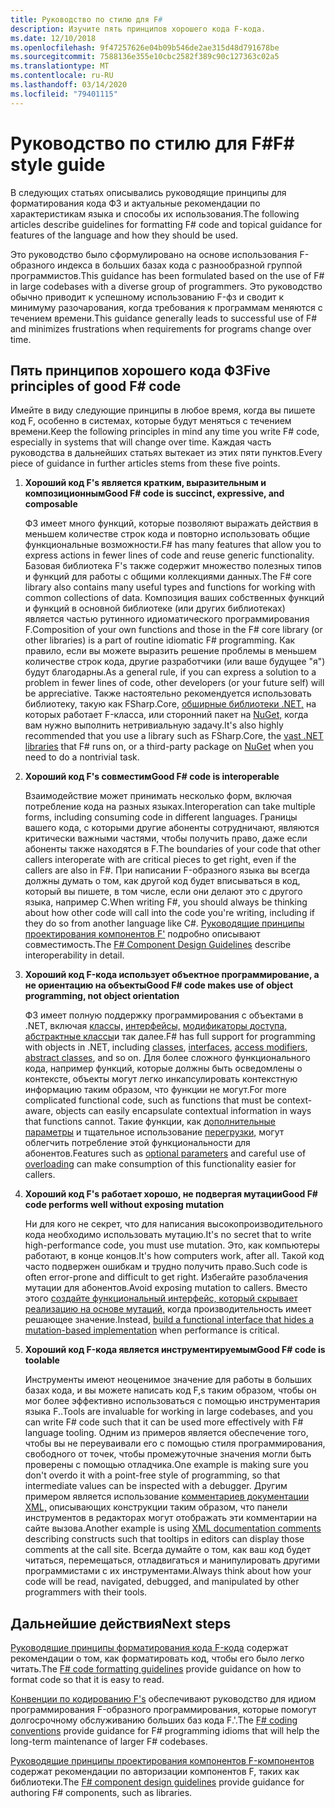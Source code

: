 ```yaml
---
title: Руководство по стилю для F#
description: Изучите пять принципов хорошего кода F-кода.
ms.date: 12/10/2018
ms.openlocfilehash: 9f47257626e04b09b546de2ae315d48d791678be
ms.sourcegitcommit: 7588136e355e10cbc2582f389c90c127363c02a5
ms.translationtype: MT
ms.contentlocale: ru-RU
ms.lasthandoff: 03/14/2020
ms.locfileid: "79401115"
---
```

# <a name="f-style-guide"></a><span data-ttu-id="fd40c-103">Руководство по стилю для F#</span><span class="sxs-lookup"><span data-stu-id="fd40c-103">F# style guide</span></span>

<span data-ttu-id="fd40c-104">В следующих статьях описывались руководящие принципы для форматирования кода ФЗ и актуальные рекомендации по характеристикам языка и способы их использования.</span><span class="sxs-lookup"><span data-stu-id="fd40c-104">The following articles describe guidelines for formatting F# code and topical guidance for features of the language and how they should be used.</span></span>

<span data-ttu-id="fd40c-105">Это руководство было сформулировано на основе использования F-образного индекса в больших базах кода с разнообразной группой программистов.</span><span class="sxs-lookup"><span data-stu-id="fd40c-105">This guidance has been formulated based on the use of F# in large codebases with a diverse group of programmers.</span></span> <span data-ttu-id="fd40c-106">Это руководство обычно приводит к успешному использованию F-фз и сводит к минимуму разочарования, когда требования к программам меняются с течением времени.</span><span class="sxs-lookup"><span data-stu-id="fd40c-106">This guidance generally leads to successful use of F# and minimizes frustrations when requirements for programs change over time.</span></span>

## <a name="five-principles-of-good-f-code"></a><span data-ttu-id="fd40c-107">Пять принципов хорошего кода ФЗ</span><span class="sxs-lookup"><span data-stu-id="fd40c-107">Five principles of good F# code</span></span>

<span data-ttu-id="fd40c-108">Имейте в виду следующие принципы в любое время, когда вы пишете код F, особенно в системах, которые будут меняться с течением времени.</span><span class="sxs-lookup"><span data-stu-id="fd40c-108">Keep the following principles in mind any time you write F# code, especially in systems that will change over time.</span></span> <span data-ttu-id="fd40c-109">Каждая часть руководства в дальнейших статьях вытекает из этих пяти пунктов.</span><span class="sxs-lookup"><span data-stu-id="fd40c-109">Every piece of guidance in further articles stems from these five points.</span></span>

1. <span data-ttu-id="fd40c-110">**Хороший код F's является кратким, выразительным и композиционным**</span><span class="sxs-lookup"><span data-stu-id="fd40c-110">**Good F# code is succinct, expressive, and composable**</span></span>

    <span data-ttu-id="fd40c-111">ФЗ имеет много функций, которые позволяют выражать действия в меньшем количестве строк кода и повторно использовать общие функциональные возможности.</span><span class="sxs-lookup"><span data-stu-id="fd40c-111">F# has many features that allow you to express actions in fewer lines of code and reuse generic functionality.</span></span> <span data-ttu-id="fd40c-112">Базовая библиотека F's также содержит множество полезных типов и функций для работы с общими коллекциями данных.</span><span class="sxs-lookup"><span data-stu-id="fd40c-112">The F# core library also contains many useful types and functions for working with common collections of data.</span></span> <span data-ttu-id="fd40c-113">Композиция ваших собственных функций и функций в основной библиотеке (или других библиотеках) является частью рутинного идиоматического программирования F.</span><span class="sxs-lookup"><span data-stu-id="fd40c-113">Composition of your own functions and those in the F# core library (or other libraries) is a part of routine idiomatic F# programming.</span></span> <span data-ttu-id="fd40c-114">Как правило, если вы можете выразить решение проблемы в меньшем количестве строк кода, другие разработчики (или ваше будущее "я") будут благодарны.</span><span class="sxs-lookup"><span data-stu-id="fd40c-114">As a general rule, if you can express a solution to a problem in fewer lines of code, other developers (or your future self) will be appreciative.</span></span> <span data-ttu-id="fd40c-115">Также настоятельно рекомендуется использовать библиотеку, такую как FSharp.Core, [обширные библиотеки .NET,](../../../api/index.md) на которых работает F-класса, или сторонний пакет на [NuGet,](https://www.nuget.org/) когда вам нужно выполнить нетривиальную задачу.</span><span class="sxs-lookup"><span data-stu-id="fd40c-115">It's also highly recommended that you use a library such as FSharp.Core, the [vast .NET libraries](../../../api/index.md) that F# runs on, or a third-party package on [NuGet](https://www.nuget.org/) when you need to do a nontrivial task.</span></span>

2. <span data-ttu-id="fd40c-116">**Хороший код F's совместим**</span><span class="sxs-lookup"><span data-stu-id="fd40c-116">**Good F# code is interoperable**</span></span>

    <span data-ttu-id="fd40c-117">Взаимодействие может принимать несколько форм, включая потребление кода на разных языках.</span><span class="sxs-lookup"><span data-stu-id="fd40c-117">Interoperation can take multiple forms, including consuming code in different languages.</span></span> <span data-ttu-id="fd40c-118">Границы вашего кода, с которыми другие абоненты сотрудничают, являются критически важными частями, чтобы получить право, даже если абоненты также находятся в F.</span><span class="sxs-lookup"><span data-stu-id="fd40c-118">The boundaries of your code that other callers interoperate with are critical pieces to get right, even if the callers are also in F#.</span></span> <span data-ttu-id="fd40c-119">При написании F-образного языка вы всегда должны думать о том, как другой код будет вписываться в код, который вы пишете, в том числе, если они делают это с другого языка, например C.</span><span class="sxs-lookup"><span data-stu-id="fd40c-119">When writing F#, you should always be thinking about how other code will call into the code you're writing, including if they do so from another language like C#.</span></span> <span data-ttu-id="fd40c-120">[Руководящие принципы проектирования компонентов F'](component-design-guidelines.md) подробно описывают совместимость.</span><span class="sxs-lookup"><span data-stu-id="fd40c-120">The [F# Component Design Guidelines](component-design-guidelines.md) describe interoperability in detail.</span></span>

3. <span data-ttu-id="fd40c-121">**Хороший код F-кода использует объектное программирование, а не ориентацию на объекты**</span><span class="sxs-lookup"><span data-stu-id="fd40c-121">**Good F# code makes use of object programming, not object orientation**</span></span>

    <span data-ttu-id="fd40c-122">ФЗ имеет полную поддержку программирования с объектами в .NET, включая [классы,](../language-reference/classes.md) [интерфейсы,](../language-reference/interfaces.md) [модификаторы доступа,](../language-reference/access-control.md) [абстрактные классы](../language-reference/abstract-classes.md)и так далее.</span><span class="sxs-lookup"><span data-stu-id="fd40c-122">F# has full support for programming with objects in .NET, including [classes](../language-reference/classes.md), [interfaces](../language-reference/interfaces.md), [access modifiers](../language-reference/access-control.md), [abstract classes](../language-reference/abstract-classes.md), and so on.</span></span> <span data-ttu-id="fd40c-123">Для более сложного функционального кода, например функций, которые должны быть осведомлены о контексте, объекты могут легко инкапсулировать контекстную информацию таким образом, что функции не могут.</span><span class="sxs-lookup"><span data-stu-id="fd40c-123">For more complicated functional code, such as functions that must be context-aware, objects can easily encapsulate contextual information in ways that functions cannot.</span></span> <span data-ttu-id="fd40c-124">Такие функции, как [дополнительные параметры](../language-reference/members/methods.md#optional-arguments) и тщательное использование [перегрузки,](../language-reference/members/methods.md#overloaded-methods) могут облегчить потребление этой функциональности для абонентов.</span><span class="sxs-lookup"><span data-stu-id="fd40c-124">Features such as [optional parameters](../language-reference/members/methods.md#optional-arguments) and careful use of [overloading](../language-reference/members/methods.md#overloaded-methods) can make consumption of this functionality easier for callers.</span></span>

4. <span data-ttu-id="fd40c-125">**Хороший код F's работает хорошо, не подвергая мутации**</span><span class="sxs-lookup"><span data-stu-id="fd40c-125">**Good F# code performs well without exposing mutation**</span></span>

    <span data-ttu-id="fd40c-126">Ни для кого не секрет, что для написания высокопроизводительного кода необходимо использовать мутацию.</span><span class="sxs-lookup"><span data-stu-id="fd40c-126">It's no secret that to write high-performance code, you must use mutation.</span></span> <span data-ttu-id="fd40c-127">Это, как компьютеры работают, в конце концов.</span><span class="sxs-lookup"><span data-stu-id="fd40c-127">It's how computers work, after all.</span></span> <span data-ttu-id="fd40c-128">Такой код часто подвержен ошибкам и трудно получить право.</span><span class="sxs-lookup"><span data-stu-id="fd40c-128">Such code is often error-prone and difficult to get right.</span></span> <span data-ttu-id="fd40c-129">Избегайте разоблачения мутации для абонентов.</span><span class="sxs-lookup"><span data-stu-id="fd40c-129">Avoid exposing mutation to callers.</span></span> <span data-ttu-id="fd40c-130">Вместо этого [создайте функциональный интерфейс, который скрывает реализацию на основе мутаций,](conventions.md#performance) когда производительность имеет решающее значение.</span><span class="sxs-lookup"><span data-stu-id="fd40c-130">Instead, [build a functional interface that hides a mutation-based implementation](conventions.md#performance) when performance is critical.</span></span>

5. <span data-ttu-id="fd40c-131">**Хороший код F-кода является инструментируемым**</span><span class="sxs-lookup"><span data-stu-id="fd40c-131">**Good F# code is toolable**</span></span>

    <span data-ttu-id="fd40c-132">Инструменты имеют неоценимое значение для работы в больших базах кода, и вы можете написать код F,s таким образом, чтобы он мог более эффективно использоваться с помощью инструментария языка F..</span><span class="sxs-lookup"><span data-stu-id="fd40c-132">Tools are invaluable for working in large codebases, and you can write F# code such that it can be used more effectively with F# language tooling.</span></span> <span data-ttu-id="fd40c-133">Одним из примеров является обеспечение того, чтобы вы не переуваивали его с помощью стиля программирования, свободного от точек, чтобы промежуточные значения могли быть проверены с помощью отладчика.</span><span class="sxs-lookup"><span data-stu-id="fd40c-133">One example is making sure you don't overdo it with a point-free style of programming, so that intermediate values can be inspected with a debugger.</span></span> <span data-ttu-id="fd40c-134">Другим примером является использование [комментариев документации XML,](../language-reference/xml-documentation.md) описывающих конструкции таким образом, что панели инструментов в редакторах могут отображать эти комментарии на сайте вызова.</span><span class="sxs-lookup"><span data-stu-id="fd40c-134">Another example is using [XML documentation comments](../language-reference/xml-documentation.md) describing constructs such that tooltips in editors can display those comments at the call site.</span></span> <span data-ttu-id="fd40c-135">Всегда думайте о том, как ваш код будет читаться, перемещаться, отладвигаться и манипулировать другими программистами с их инструментами.</span><span class="sxs-lookup"><span data-stu-id="fd40c-135">Always think about how your code will be read, navigated, debugged, and manipulated by other programmers with their tools.</span></span>

## <a name="next-steps"></a><span data-ttu-id="fd40c-136">Дальнейшие действия</span><span class="sxs-lookup"><span data-stu-id="fd40c-136">Next steps</span></span>

<span data-ttu-id="fd40c-137">[Руководящие принципы форматирования кода F-кода](formatting.md) содержат рекомендации о том, как форматировать код, чтобы его было легко читать.</span><span class="sxs-lookup"><span data-stu-id="fd40c-137">The [F# code formatting guidelines](formatting.md) provide guidance on how to format code so that it is easy to read.</span></span>

<span data-ttu-id="fd40c-138">[Конвенции по кодированию F's](conventions.md) обеспечивают руководство для идиом программирования F-образного программирования, которые помогут долгосрочному обслуживанию больших баз кода F.'.</span><span class="sxs-lookup"><span data-stu-id="fd40c-138">The [F# coding conventions](conventions.md) provide guidance for F# programming idioms that will help the long-term maintenance of larger F# codebases.</span></span>

<span data-ttu-id="fd40c-139">[Руководящие принципы проектирования компонентов F-компонентов](component-design-guidelines.md) содержат рекомендации по авторизации компонентов F, таких как библиотеки.</span><span class="sxs-lookup"><span data-stu-id="fd40c-139">The [F# component design guidelines](component-design-guidelines.md) provide guidance for authoring F# components, such as libraries.</span></span>
